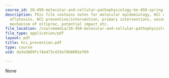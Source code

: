 ```yaml
---
course_id: 20-450-molecular-and-cellular-pathophysiology-be-450-spring-2005
description: This file contains notes for molecular epidemiology, HCC epidemiology,
  aflatoxins, HCC prevention/intervention, primary interventions, secondary intervention,
  mechanism of oltipraz, potential impact etc.
file_location: /coursemedia/20-450-molecular-and-cellular-pathophysiology-be-450-spring-2005/da3a3869fc74e473c433e7db8001ef69_hcc_prevention.pdf
file_type: application/pdf
layout: pdf
title: hcc_prevention.pdf
type: course
uid: da3a3869fc74e473c433e7db8001ef69

---
```

None